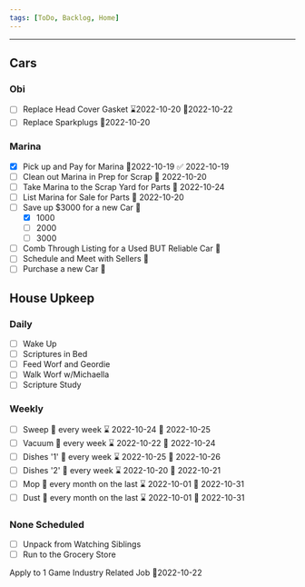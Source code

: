 ```yaml
---
tags: [ToDo, Backlog, Home]
---
```

---
## Cars
### Obi
- [ ] Replace Head Cover Gasket ⌛2022-10-20 📆2022-10-22
- [ ] Replace Sparkplugs 📆2022-10-20

### Marina
- [x] Pick up and Pay for Marina 📆2022-10-19 ✅ 2022-10-19
- [ ] Clean out Marina in Prep for Scrap 📆 2022-10-20
- [ ] Take Marina to the Scrap Yard for Parts 📆 2022-10-24
- [ ] List Marina for Sale for Parts 📆 2022-10-20
- [ ] Save up $3000 for a new Car 📆
	- [x] 1000
	- [ ] 2000
	- [ ] 3000
- [ ] Comb Through Listing for a Used BUT Reliable Car 📆
- [ ] Schedule and Meet with Sellers 📆
- [ ] Purchase a new Car 📆

## House Upkeep
### Daily
- [ ] Wake Up
- [ ] Scriptures in Bed
- [ ] Feed Worf and Geordie
- [ ] Walk Worf w/Michaella
- [ ] Scripture Study

### Weekly
- [ ] Sweep 🔁 every week ⌛ 2022-10-24 📆 2022-10-25
- [ ] Vacuum 🔁 every week ⌛ 2022-10-22 📆 2022-10-24
- [ ] Dishes '1' 🔁 every week ⌛ 2022-10-25 📆 2022-10-26
- [ ] Dishes '2' 🔁 every week ⌛ 2022-10-20 📆 2022-10-21
- [ ] Mop 🔁 every month on the last ⌛ 2022-10-01 📆 2022-10-31
- [ ] Dust 🔁 every month on the last ⌛ 2022-10-01 📆 2022-10-31

### None Scheduled
- [ ] Unpack from Watching Siblings
- [ ] Run to the Grocery Store

 Apply to 1 Game Industry Related Job 📆2022-10-22
